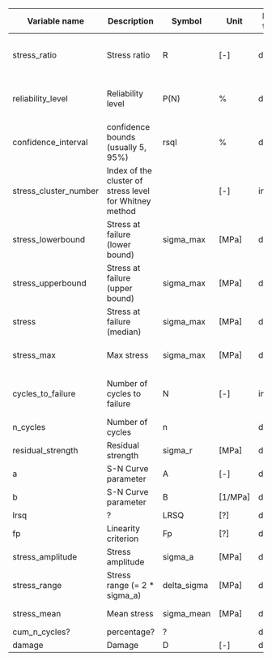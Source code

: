 | Variable name         | Description                            | Symbol      | Unit    | Data type | Used in                 |
|-----------------------|----------------------------------------|-------------|---------|-----------|-------------------------|
| stress_ratio          | Stress ratio                           | R           | [-]     | double    | AGG, SNC, FAF, CYC      |
| reliability_level     | Reliability level                      | P(N)        | %       | double    | AGG, SNC, FAF ?         |
| confidence_interval   | confidence bounds (usually 5, 95%)     | rsql        | %       | double    | AGG, SNC, FAF ?         |
| stress_cluster_number | Index of the cluster of stress level for Whitney method |  | [-] | int     | AGG                     |
| stress_lowerbound     | Stress at failure (lower bound)        | sigma_max   | [MPa]   | double    | SNC                     |
| stress_upperbound     | Stress at failure (upper bound)        | sigma_max   | [MPa]   | double    | SNC                     |
| stress                | Stress at failure (median)             | sigma_max   | [MPa]   | double    | SNC                     |
| stress_max            | Max stress                             | sigma_max   | [MPa]   | double    | AGG, FAF, DAS           |
| cycles_to_failure     | Number of cycles to failure            | N           | [-]     | int       | AGG, SNC, CLD, FAF      |
| n_cycles              | Number of cycles                       | n           |         | double    | CYC                     |
| residual_strength     | Residual strength                      | sigma_r     | [MPa]   | double    | AGG                     |
| a                     | S-N Curve parameter                    | A           | [-]     | double    | SNC                     |
| b                     | S-N Curve parameter                    | B           | [1/MPa] | double    | SNC                     |
| lrsq                  | ?                                      | LRSQ        | [?]     | double    | SNC                     |
| fp                    | Linearity criterion                    | Fp          | [?]     | double    | SNC                     |
| stress_amplitude      | Stress amplitude                       | sigma_a     | [MPa]   | double    | CLD                     |
| stress_range          | Stress range (= 2 * sigma_a)           | delta_sigma | [MPa]   | double    | CYC                     |
| stress_mean           | Mean stress                            | sigma_mean  | [MPa]   | double    | CLD, CYC                |
| cum_n_cycles?         | percentage?                            | ?           |         | double    | CYC                     |
| damage                | Damage                                 | D           | [-]     | double    | DAS                     |
